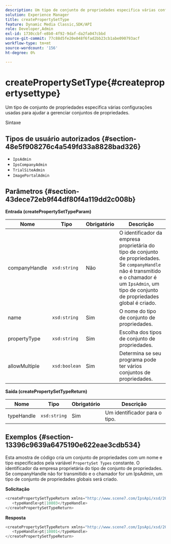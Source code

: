 ```yaml
---
description: Um tipo de conjunto de propriedades especifica várias configurações usadas para ajudar a gerenciar conjuntos de propriedades.
solution: Experience Manager
title: createPropertySetType
feature: Dynamic Media Classic,SDK/API
role: Developer,Admin
exl-id: 1730ccbf-e8b0-4f92-9daf-da2fa047cbbd
source-git-commit: 77c88d5fe20e048f6fad2bb23cb1abe090793acf
workflow-type: tm+mt
source-wordcount: '156'
ht-degree: 0%

---
```


# createPropertySetType{#createpropertysettype}

Um tipo de conjunto de propriedades especifica várias configurações usadas para ajudar a gerenciar conjuntos de propriedades.

Sintaxe

## Tipos de usuário autorizados {#section-48e5f908276c4a549fd33a8828bad326}

* `IpsAdmin`
* `IpsCompanyAdmin`
* `TrialSiteAdmin`
* `ImagePortalAdmin`

## Parâmetros {#section-43dece72eb9f44df80f4a119dd2c008b}

**Entrada (createPropertySetTypeParam)**

| Nome | Tipo | Obrigatório | Descrição |
|---|---|---|---|
| companyHandle | `xsd:string` | Não | O identificador da empresa proprietária do tipo de conjunto de propriedades. Se `companyHandle` não é transmitido e o chamador é um `IpsAdmin`, um tipo de conjunto de propriedades global é criado. |
| name | `xsd:string` | Sim | O nome do tipo de conjunto de propriedades. |
| propertyType | `xsd:string` | Sim | Escolha dos tipos de conjunto de propriedades. |
| allowMultiple | `xsd:boolean` | Sim | Determina se seu programa pode ter vários conjuntos de propriedades. |

**Saída (createPropertySetTypeReturn)**

| Nome | Tipo | Obrigatório | Descrição |
|---|---|---|---|
| typeHandle | `xsd:string` | Sim | Um identificador para o tipo. |

## Exemplos {#section-13396c9639a6475190e622eae3cdb534}

Esta amostra de código cria um conjunto de propriedades com um nome e tipo especificados pela variável `PropertySet Types` constante. O identificador da empresa proprietária do tipo de conjunto de propriedades. Se companyHandle não for transmitido e o chamador for um IpsAdmin, um tipo de conjunto de propriedades globais será criado.

**Solicitação**

```java
<createPropertySetTypeReturn xmlns="http://www.scene7.com/IpsApi/xsd/2008-01-15">
   <typeHandle>pt|10803</typeHandle>
</createPropertySetTypeReturn>
```

**Resposta**

```java
<createPropertySetTypeReturn xmlns="http://www.scene7.com/IpsApi/xsd/2008-01-15">
   <typeHandle>pt|10801</typeHandle>
</createPropertySetTypeReturn>
```
